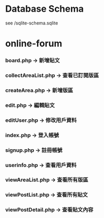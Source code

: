 # Database Schema
see /sqlite-schema.sqlite
 # online-forum
### board.php -> 新增貼文
### collectAreaList.php -> 查看已訂閱版區
### createArea.php -> 新增版區
### edit.php -> 編輯貼文
### editUser.php -> 修改用戶資料
### index.php -> 登入帳號
### signup.php -> 註冊帳號
### userinfo.php -> 查看用戶資料
### viewAreaList.php -> 查看所有版區
### viewPostList.php -> 查看所有貼文
### viewPostDetail.php -> 查看貼文內容
